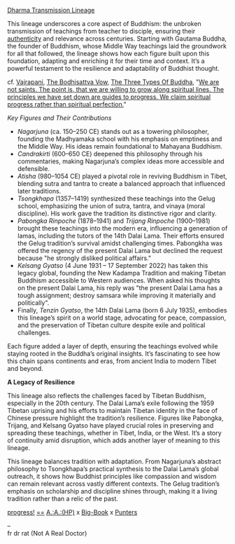 [Dharma Transmission Lineage](https://github.com/RatXue/Lineage)

This lineage underscores a core aspect of Buddhism: the unbroken transmission of teachings from teacher to disciple, ensuring their [authenticity](https://gurdjieff.work/ae/neologisms/Legominism.htm) and relevance across centuries. Starting with Gautama Buddha, the founder of Buddhism, whose Middle Way teachings laid the groundwork for all that followed, the lineage shows how each figure built upon this foundation, adapting and enriching it for their time and context. It’s a powerful testament to the resilience and adaptability of Buddhist thought.

cf. [Vajrapani](https://gadenforthewest.org/wp-content/uploads/2022/01/Concise-Sadhana-Of-Vajrapani-Hayagriva-King-Garuda.pdf), [The Bodhisattva Vow](https://en.wikipedia.org/wiki/Bodhisattva_vow), [The Three Types Of Buddha](https://newbuddhist.com/discussion/26621/three-types-of-bodhicitta), "[We are not saints. The point is, that we are willing to grow along spiritual lines. The principles we have set down are guides to progress. We claim spiritual progress rather than spiritual perfection.](https://gurdjieff.work/ae/neologisms/Prana.htm)"

*Key Figures and Their Contributions*

* *Nagarjuna* (ca. 150–250 CE) stands out as a towering philosopher, founding the Madhyamaka school with his emphasis on emptiness and the Middle Way. His ideas remain foundational to Mahayana Buddhism.  
* *Candrakirti* (600–650 CE) deepened this philosophy through his commentaries, making Nagarjuna’s complex ideas more accessible and defensible.  
* *Atisha* (980–1054 CE) played a pivotal role in reviving Buddhism in Tibet, blending sutra and tantra to create a balanced approach that influenced later traditions.  
* *Tsongkhapa* (1357–1419) synthesized these teachings into the Gelug school, emphasizing the union of sutra, tantra, and vinaya (moral discipline). His work gave the tradition its distinctive rigor and clarity.  
* *Pabongka Rinpoche* (1878–1941) and *Trijang Rinpoche* (1900–1981) brought these teachings into the modern era, influencing a generation of lamas, including the tutors of the 14th Dalai Lama. Their efforts ensured the Gelug tradition’s survival amidst challenging times. Pabongkha was offered the regency of the present Dalai Lama but declined the request because "he strongly disliked political affairs."  
* *Kelsang Gyatso* (4 June 1931 – 17 September 2022\) has taken this legacy global, founding the New Kadampa Tradition and making Tibetan Buddhism accessible to Western audiences. When asked his thoughts on the present Dalai Lama, his reply was "the present Dalai Lama has a tough assignment; destroy samsara while improving it materially and politically".  
* Finally, *Tenzin Gyatso*, the 14th Dalai Lama (born 6 July 1935), embodies this lineage’s spirit on a world stage, advocating for peace, compassion, and the preservation of Tibetan culture despite exile and political challenges.

Each figure added a layer of depth, ensuring the teachings evolved while staying rooted in the Buddha’s original insights. It’s fascinating to see how this chain spans continents and eras, from ancient India to modern Tibet and beyond.

**A Legacy of Resilience**

This lineage also reflects the challenges faced by Tibetan Buddhism, especially in the 20th century. The Dalai Lama’s exile following the 1959 Tibetan uprising and his efforts to maintain Tibetan identity in the face of Chinese pressure highlight the tradition’s resilience. Figures like Pabongka, Trijang, and Kelsang Gyatso have played crucial roles in preserving and spreading these teachings, whether in Tibet, India, or the West. It’s a story of continuity amid disruption, which adds another layer of meaning to this lineage.

This lineage balances tradition with adaptation. From Nagarjuna’s abstract philosophy to Tsongkhapa’s practical synthesis to the Dalai Lama’s global outreach, it shows how Buddhist principles like compassion and wisdom can remain relevant across vastly different contexts. The Gelug tradition’s emphasis on scholarship and discipline shines through, making it a living tradition rather than a relic of the past.

[progress\!](https://en.wikipedia.org/wiki/Refuge_in_Buddhism) [\==](https://miro.medium.com/v2/resize:fit:1100/format:webp/1*IFI67ilMj9D45bohehQDJg.jpeg) [A.:A.:(HP)](https://en.wikipedia.org/wiki/A%E2%88%B4A%E2%88%B4#Name) x [Big-Book](https://www.aa.org/the-big-book) x [Punters](https://alcoholics-anonymous.eu/what-is-aa/) 

–   
fr dr rat (Not A Real Doctor)   
   
 